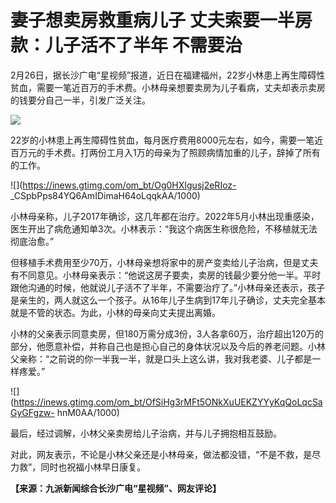 # 妻子想卖房救重病儿子 丈夫索要一半房款：儿子活不了半年 不需要治

2月26日，据长沙广电“星视频”报道，近日在福建福州，22岁小林患上再生障碍性贫血，需要一笔近百万的手术费。小林母亲想要卖房为儿子看病，丈夫却表示卖房的钱要分自己一半，引发广泛关注。

![](https://inews.gtimg.com/om_bt/O_loZAQKqltFU0YB7f0HvlMDzMoP1q2YUCAbyIzlBvH_8AA/1000)

22岁的小林患上再生障碍性贫血，每月医疗费用8000元左右，如今，需要一笔近百万元的手术费。打两份工月入1万的母亲为了照顾病情加重的儿子，辞掉了所有的工作。

![](https://inews.gtimg.com/om_bt/Og0HXIgusj2eRIoz-
_CSpbPps84YQ6AmIDimaH64oLqqkAA/1000)

小林母亲称，儿子2017年确诊，这几年都在治疗。2022年5月小林出现重感染，医生开出了病危通知单3次。小林表示：“我这个病医生称很危险，不移植就无法彻底治愈。”

但移植手术费用至少70万，小林母亲想将家中的房产变卖给儿子治病，但是丈夫有不同意见。小林母亲表示：“他说这房子要卖，卖房的钱最少要分他一半。平时跟他沟通的时候，他就说儿子活不了半年，不需要治疗了。”小林母亲还表示，孩子是亲生的，两人就这么一个孩子。从16年儿子生病到17年儿子确诊，丈夫完全基本就是不管的状态。为此，小林的母亲向丈夫提出离婚。

小林的父亲表示同意卖房，但180万需分成3份，3人各拿60万，治疗超出120万的部分，他愿意补偿，并称自己也是担心自己的身体状况以及今后的养老问题。小林父亲称：“之前说的你一半我一半，就是口头上这么讲，我对我老婆、儿子都是一样疼爱。”

![](https://inews.gtimg.com/om_bt/OfSiHg3rMFt5ONkXuUEKZYYyKqQoLqcSaGyGFgzw-
hnM0AA/1000)

最后，经过调解，小林父亲卖房给儿子治病，并与儿子拥抱相互鼓励。

对此，网友表示，不论是小林父亲还是小林母亲，做法都没错，“不是不救，是尽力救”，同时也祝福小林早日康复。

**【来源：九派新闻综合长沙广电“星视频”、网友评论】**

